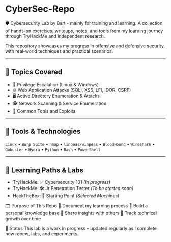 # CyberSec-Repo
🛡️ Cybersecurity Lab by Bart - mainly for training and learning. A collection of hands-on exercises, writeups, notes, and tools from my learning journey through TryHackMe and independent research.


This repository showcases my progress in offensive and defensive security, with real-world techniques and practical scenarios.

---

## 🧠 Topics Covered

- 🔐 Privilege Escalation (Linux & Windows)
- 🌐 Web Application Attacks (SQLi, XSS, LFI, IDOR, CSRF)
- 🖥️ Active Directory Enumeration & Attacks
- 🕵️ Network Scanning & Service Enumeration
- 🧰 Common Tools and Exploits

---

## 🧰 Tools & Technologies

`Linux` • `Burp Suite` • `nmap` • `linpeas/winpeas` • `BloodHound` • `Wireshark` • `Gobuster` • `Hydra` • `Python` • `Bash` • `PowerShell`

---

## 🧾 Learning Paths & Labs

- TryHackMe: ✅ Cybersecurity 101 *(In progress)*
- TryHackMe: 🛠️ Jr Penetration Tester *(To be started soon)*
- HackTheBox: 🚧 Starting Point *(Selected Machines)*

🗂️ Purpose of This Repo
📌 Document my learning process
📌 Build a personal knowledge base
📌 Share insights with others
📌 Track technical growth over time

🚀 Status
This lab is a work in progress – updated regularly as I complete new rooms, labs, and experiments.


